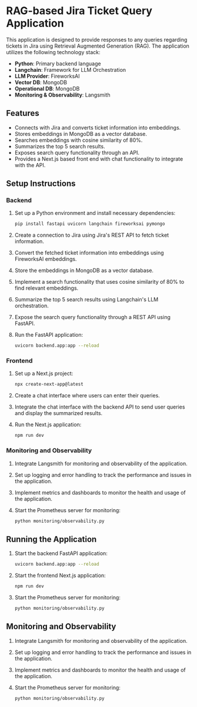 # RAG-based Jira Ticket Query Application

This application is designed to provide responses to any queries regarding tickets in Jira using Retrieval Augmented Generation (RAG). The application utilizes the following technology stack:

- **Python**: Primary backend language
- **Langchain**: Framework for LLM Orchestration
- **LLM Provider**: FireworksAI
- **Vector DB**: MongoDB
- **Operational DB**: MongoDB
- **Monitoring & Observability**: Langsmith

## Features

- Connects with Jira and converts ticket information into embeddings.
- Stores embeddings in MongoDB as a vector database.
- Searches embeddings with cosine similarity of 80%.
- Summarizes the top 5 search results.
- Exposes search query functionality through an API.
- Provides a Next.js based front end with chat functionality to integrate with the API.

## Setup Instructions

### Backend

1. Set up a Python environment and install necessary dependencies:
    ```sh
    pip install fastapi uvicorn langchain fireworksai pymongo
    ```

2. Create a connection to Jira using Jira's REST API to fetch ticket information.

3. Convert the fetched ticket information into embeddings using FireworksAI embeddings.

4. Store the embeddings in MongoDB as a vector database.

5. Implement a search functionality that uses cosine similarity of 80% to find relevant embeddings.

6. Summarize the top 5 search results using Langchain's LLM orchestration.

7. Expose the search query functionality through a REST API using FastAPI.

8. Run the FastAPI application:
    ```sh
    uvicorn backend.app:app --reload
    ```

### Frontend

1. Set up a Next.js project:
    ```sh
    npx create-next-app@latest
    ```

2. Create a chat interface where users can enter their queries.

3. Integrate the chat interface with the backend API to send user queries and display the summarized results.

4. Run the Next.js application:
    ```sh
    npm run dev
    ```

### Monitoring and Observability

1. Integrate Langsmith for monitoring and observability of the application.

2. Set up logging and error handling to track the performance and issues in the application.

3. Implement metrics and dashboards to monitor the health and usage of the application.

4. Start the Prometheus server for monitoring:
    ```sh
    python monitoring/observability.py
    ```

## Running the Application

1. Start the backend FastAPI application:
    ```sh
    uvicorn backend.app:app --reload
    ```

2. Start the frontend Next.js application:
    ```sh
    npm run dev
    ```

3. Start the Prometheus server for monitoring:
    ```sh
    python monitoring/observability.py
    ```

## Monitoring and Observability

1. Integrate Langsmith for monitoring and observability of the application.

2. Set up logging and error handling to track the performance and issues in the application.

3. Implement metrics and dashboards to monitor the health and usage of the application.

4. Start the Prometheus server for monitoring:
    ```sh
    python monitoring/observability.py
    ```
